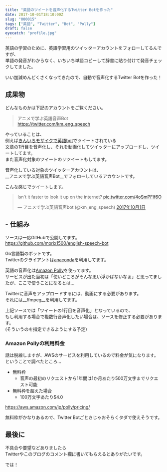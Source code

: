 ```yaml
---
title: "英語のツイートを音声化するTwitter Botを作った"
date: 2017-10-01T18:10:00Z
slug: "000015"
tags: ["英語", "Twitter", "Bot", "Polly"]
draft: false
eyecatch: "profile.jpg"
---
```

英語の学習のために、英語学習用のツイッターアカウントをフォローしてるんですが、  
単語の発音がわからなく、いちいち単語コピーして辞書に貼り付けて発音チェックしてました。  

いい加減めんどくさくなってきたので、自動で音声化するTwitter Botを作った！

## 成果物
どんなものかは下記のアカウントをご覧ください。  

>アニメで学ぶ英語音声Bot  
><https://twitter.com/km_eng_speech>

やっていることは、  
例えば[きんいろモザイクで英語bot](https://twitter.com/Kinglish_L)でツイートされている  
文章の1行目を音声化し、それを動画化してツイッターにアップロードし、ツイートしてます。  
また音声化対象のツイートのリツイートもしてます。

音声化している対象のツイッターアカウントは、  
__アニメで学ぶ英語音声Bot__でフォローしているアカウントです。  

こんな感じでツイートします。  

<blockquote class="twitter-tweet" data-lang="ja"><p lang="en" dir="ltr">Isn&#39;t it faster to look it up on the internet? <a href="https://t.co/4oSmPFlf6O">pic.twitter.com/4oSmPFlf6O</a></p>&mdash; アニメで学ぶ英語音声bot (@km_eng_speech) <a href="https://twitter.com/km_eng_speech/status/914408250778382336?ref_src=twsrc%5Etfw">2017年10月1日</a></blockquote>
<script async src="//platform.twitter.com/widgets.js" charset="utf-8"></script>

## - 仕組み
ソースは一応GitHubで公開してます。  
<https://github.com/morix1500/english-speech-bot>

Go言語製のボットです。  
Twitterのクライアントは[anaconda](https://github.com/ChimeraCoder/anaconda)を利用してます。  

英語の音声化は[Amazon Polly](https://aws.amazon.com/jp/polly/)を使ってます。  
サービスが出た当初は「使いどころがそんな思い浮かばないなぁ」と思ってましたが、ここで使うことになるとは…

Twitterに音声をアップロードするには、動画にする必要があります。  
それには__ffmpeg__を利用してます。  

上記ソースでは「ツイートの1行目を音声化」となっているので、  
もし利用する場合で複数行音声化したい場合は、ソースを修正する必要があります。  
(そういうのを指定できるようにする予定）

### Amazon Pollyの利用料金
話は脱線しますが、AWSのサービスを利用しているので料金が気になります。  
ということで調べたところ…

* 無料枠
  - 音声の最初のリクエストから1年間は1か月あたり500万文字までリクエスト可能
* 無料枠を超えた場合
  - 100万文字あたり$4.0

<https://aws.amazon.com/jp/polly/pricing/>

無料枠がかなりあるので、Twitter Botごときじゃおそらくタダで使えそうです。

## 最後に
不具合や要望などありましたら  
Twitterやこのブログのコメント欄に書いてもらえるとありがたいです。  

では！